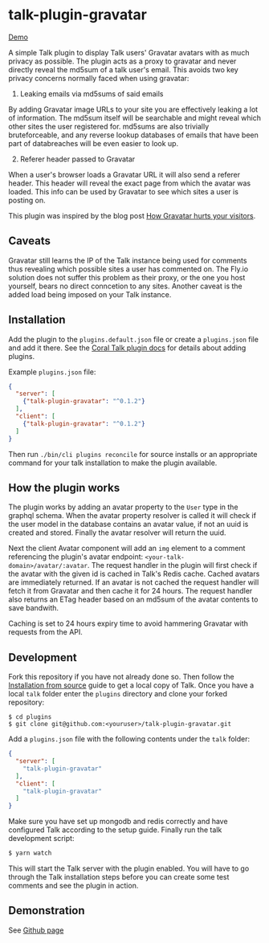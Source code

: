 # talk-plugin-gravatar

[Demo](https://snorremd.github.io/talk-plugin-gravatar)

A simple Talk plugin to display Talk users' Gravatar avatars with as much
privacy as possible. The plugin acts as a proxy to gravatar and never directly
reveal the md5sum of a talk user's email. This avoids two key privacy concerns
normally faced when using gravatar:

1. Leaking emails via md5sums of said emails

By adding Gravatar image URLs to your site you are effectively leaking a lot of
information. The md5sum itself will be searchable and might reveal which other
sites the user registered for. md5sums are also trivially bruteforceable, and
any reverse lookup databases of emails that have been part of databreaches will
be even easier to look up.

2. Referer header passed to Gravatar

When a user's browser loads a Gravatar URL it will also send a referer header.
This header will reveal the exact page from which the avatar was loaded. This
info can be used by Gravatar to see which sites a user is posting on.

This plugin was inspired by the blog post
[How Gravatar hurts your visitors](https://fly.io/articles/how-gravatar-hurts-your-visitors/).

## Caveats

Gravatar still learns the IP of the Talk instance being used for comments thus
revealing which possible sites a user has commented on. The Fly.io solution
does not suffer this problem as their proxy, or the one you host yourself,
bears no direct conncetion to any sites. Another caveat is the added load being
imposed on your Talk instance.

## Installation

Add the plugin to the `plugins.default.json` file or create a `plugins.json`
file and add it there. See the [Coral Talk plugin docs](https://docs.coralproject.net/talk/plugins/)
for details about adding plugins.


Example `plugins.json` file:

```json
{
  "server": [
    {"talk-plugin-gravatar": "^0.1.2"}
  ],
  "client": [
    {"talk-plugin-gravatar": "^0.1.2"}
  ]
}
```

Then run `./bin/cli plugins reconcile` for source installs or an appropriate
command for your talk installation to make the plugin available.

## How the plugin works

The plugin works by adding an avatar property to the `User` type in the graphql
schema. When the avatar property resolver is called it will check if the user
model in the database contains an avatar value, if not an uuid is created and
stored. Finally the avatar resolver will return the uuid.

Next the client Avatar component will add an `img` element to a comment
referencing the plugin's avatar endpoint: `<your-talk-domain>/avatar/:avatar`.
The request handler in the plugin will first check if the avatar with the given
id is cached in Talk's Redis cache. Cached avatars are immediately returned. If
an avatar is not cached the request handler will fetch it from Gravatar and
then cache it for 24 hours. The request handler also returns an ETag header
based on an md5sum of the avatar contents to save bandwith.

Caching is set to 24 hours expiry time to avoid hammering Gravatar with
requests from the API. 

## Development

Fork this repository if you have not already done so. Then follow the
[Installation from source](https://docs.coralproject.net/talk/) guide to get a
local copy of Talk. Once you have a local `talk` folder enter the `plugins`
directory and clone your forked repository:

```
$ cd plugins
$ git clone git@github.com:<youruser>/talk-plugin-gravatar.git
```

Add a `plugins.json` file with the following contents under the `talk` folder:

```json
{
  "server": [
    "talk-plugin-gravatar"
  ],
  "client": [
    "talk-plugin-gravatar"
  ]
}
```

Make sure you have set up mongodb and redis correctly and have configured Talk
according to the setup guide. Finally run the talk development script:

```bash
$ yarn watch
```

This will start the Talk server with the plugin enabled. You will have to go
through the Talk installation steps before you can create some test comments
and see the plugin in action.

## Demonstration

See [Github page](https://snorremd.github.io/talk-plugin-gravatar/)
